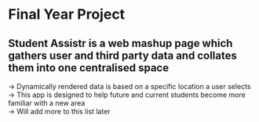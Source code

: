 # Final Year Project

## Student Assistr is a web mashup page which gathers user and third party data and collates them into one centralised space
-> Dynamically rendered data is based on a specific location a user selects\
-> This app is designed to help future and current students become more familiar with a new area\
-> Will add more to this list later
